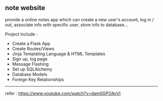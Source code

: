 ## note website
provide a online notes app which can create a new user's account, log in / out, associate info with specific user, store info to database...

Project include :  
- Create a Flask App
- Create Routes/Views
- Jinja Templating Language & HTML Templates
- Sign up, log page
- Message Flashing
- Set up SQLAlchemy
- Database Models 
- Foreign Key Relationships

-------------------
refer : https://www.youtube.com/watch?v=dam0GPOAvVI

